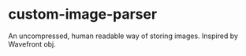 # custom-image-parser
 An uncompressed, human readable way of storing images. Inspired by Wavefront obj.
